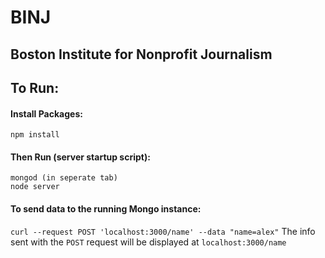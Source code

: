 # BINJ
## Boston Institute for Nonprofit Journalism

## To Run:
#### Install Packages:
```
npm install
```

#### Then Run (server startup script):
```
mongod (in seperate tab)
node server
```

#### To send data to the running Mongo instance:
`curl --request POST 'localhost:3000/name' --data "name=alex"`
The info sent with the `POST` request will be displayed at `localhost:3000/name`
